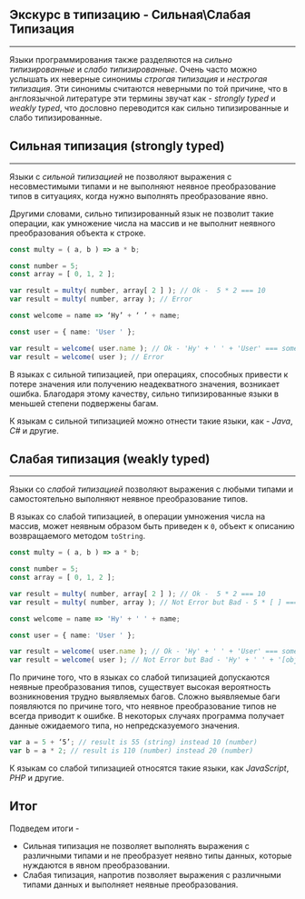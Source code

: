 ## Экскурс в типизацию - Сильная\Слабая Типизация
________________

Языки программирования также разделяются на *сильно типизированные* и *слабо типизированные*. Oчень часто можно услышать их неверные синонимы *строгая типизация* и *нестрогая типизация*. Эти синонимы считаются неверными по той причине, что в англоязычной литературе эти термины звучат как - *strongly typed* и *weakly typed*, что дословно переводится как сильно типизированные и слабо типизированные. 


## Сильная типизация (strongly typed)
________________

Языки с *сильной типизацией* не позволяют выражения с несовместимыми типами и не выполняют неявное преобразование типов в ситуациях, когда нужно выполнять преобразование явно.


Другими словами, сильно типизированный язык не позволит такие операции, как умножение  числа на массив и не выполнит неявного преобразования объекта к строке.

~~~~~typescript
const multy = ( a, b ) => a * b;

const number = 5;
const array = [ 0, 1, 2 ];

var result = multy( number, array[ 2 ] ); // Ok -  5 * 2 === 10
var result = multy( number, array ); // Error

const welcome = name => ‘Hy’ + ‘ ’ + name;

const user = { name: 'User ' };

var result = welcome( user.name ); // Ok - 'Hy' + ' ' + 'User' === some text'
var result = welcome( user ); // Error
~~~~~

В языках с сильной типизацией, при операциях, способных привести к потере значения или получению неадекватного значения, возникает ошибка. Благодаря этому качеству, сильно типизированные языки в меньшей степени подвержены багам.


К языкам с сильной типизацией можно отнести такие языки, как - *Java*, *C#* и другие.


## Слабая типизация (weakly typed)
________________

Языки со *слабой типизацией* позволяют выражения с любыми типами и самостоятельно выполняют неявное преобразование типов.


В языках со слабой типизацией, в операции умножения числа на массив, может неявным образом быть приведен к `0`, объект к описанию возвращаемого методом `toString`.

~~~~~typescript
const multy = ( a, b ) => a * b;

const number = 5;
const array = [ 0, 1, 2 ];

var result = multy( number, array[ 2 ] ); // Ok -  5 * 2 === 10
var result = multy( number, array ); // Not Error but Bad - 5 * [ ] === 0

const welcome = name => 'Hy' + ' ' + name;

const user = { name: 'User ' };

var result = welcome( user.name ); // Ok - 'Hy' + ' ' + 'User' === some text'
var result = welcome( user ); // Not Error but Bad - 'Hy' + ' ' + '[object Object]' === 'Hy [object Object]'
~~~~~

По причине того, что в языках  со слабой типизацией допускаются неявные преобразования типов, существует высокая вероятность возникновения трудно выявляемых багов. Сложно выявляемые баги появляются по причине того, что неявное преобразование типов не всегда приводит к ошибке. В некоторых случаях программа получает данные ожидаемого типа, но непредсказуемого значения.

~~~~~typescript
var a = 5 + ‘5’; // result is 55 (string) instead 10 (number)
var b = a * 2; // result is 110 (number) instead 20 (number)
~~~~~

К языкам со слабой типизацией относятся такие языки, как *JavaScript*, *PHP* и другие.


## Итог

Подведем итоги - 

- Сильная  типизация не позволяет выполнять выражения с различными типами и не преобразует неявно типы данных, которые нуждаются в явном преобразовании.
- Слабая типизация, напротив позволяет выражения с различными типами данных и выполняет неявные преобразования.
